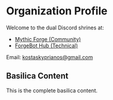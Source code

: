 # Organization Profile

Welcome to the dual Discord shrines at:
- [Mythic Forge (Community)](https://discord.gg/PJaPCMuB)
- [ForgeBot Hub (Technical)](https://discord.gg/fvp2FtwS)

Email: kostaskyprianos@gmail.com

## Basilica Content

This is the complete basilica content.